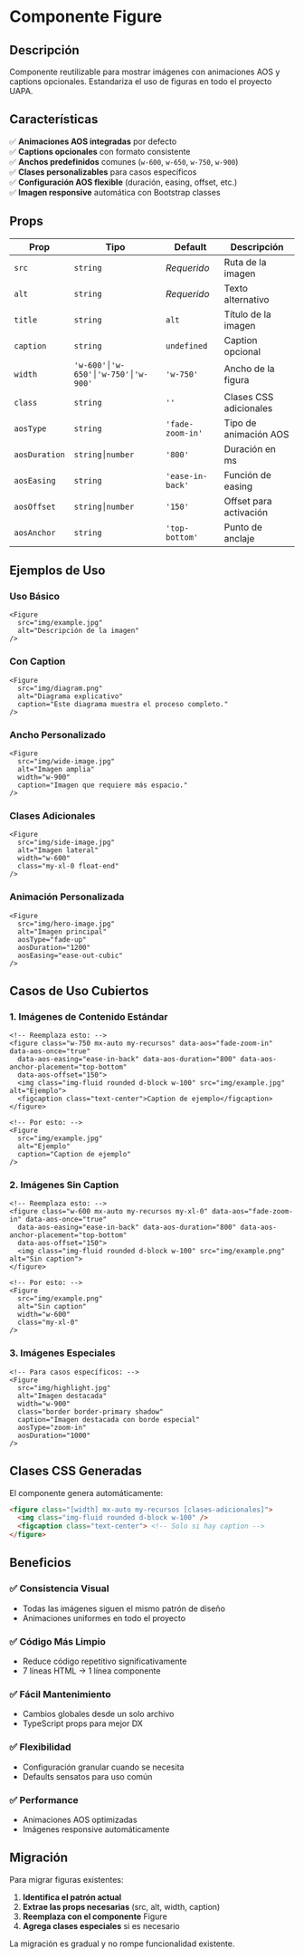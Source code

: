 # Componente Figure

## Descripción

Componente reutilizable para mostrar imágenes con animaciones AOS y captions opcionales. Estandariza el uso de figuras en todo el proyecto UAPA.

## Características

✅ **Animaciones AOS integradas** por defecto  
✅ **Captions opcionales** con formato consistente  
✅ **Anchos predefinidos** comunes (`w-600`, `w-650`, `w-750`, `w-900`)  
✅ **Clases personalizables** para casos específicos  
✅ **Configuración AOS flexible** (duración, easing, offset, etc.)  
✅ **Imagen responsive** automática con Bootstrap classes

## Props

| Prop | Tipo | Default | Descripción |
|------|------|---------|-------------|
| `src` | `string` | *Requerido* | Ruta de la imagen |
| `alt` | `string` | *Requerido* | Texto alternativo |
| `title` | `string` | `alt` | Título de la imagen |
| `caption` | `string` | `undefined` | Caption opcional |
| `width` | `'w-600'│'w-650'│'w-750'│'w-900'` | `'w-750'` | Ancho de la figura |
| `class` | `string` | `''` | Clases CSS adicionales |
| `aosType` | `string` | `'fade-zoom-in'` | Tipo de animación AOS |
| `aosDuration` | `string│number` | `'800'` | Duración en ms |
| `aosEasing` | `string` | `'ease-in-back'` | Función de easing |
| `aosOffset` | `string│number` | `'150'` | Offset para activación |
| `aosAnchor` | `string` | `'top-bottom'` | Punto de anclaje |

## Ejemplos de Uso

### **Uso Básico**
```astro
<Figure 
  src="img/example.jpg" 
  alt="Descripción de la imagen" 
/>
```

### **Con Caption**
```astro
<Figure 
  src="img/diagram.png" 
  alt="Diagrama explicativo"
  caption="Este diagrama muestra el proceso completo."
/>
```

### **Ancho Personalizado**
```astro
<Figure 
  src="img/wide-image.jpg" 
  alt="Imagen amplia"
  width="w-900"
  caption="Imagen que requiere más espacio."
/>
```

### **Clases Adicionales**
```astro
<Figure 
  src="img/side-image.jpg" 
  alt="Imagen lateral"
  width="w-600"
  class="my-xl-0 float-end"
/>
```

### **Animación Personalizada**
```astro
<Figure 
  src="img/hero-image.jpg" 
  alt="Imagen principal"
  aosType="fade-up"
  aosDuration="1200"
  aosEasing="ease-out-cubic"
/>
```

## Casos de Uso Cubiertos

### **1. Imágenes de Contenido Estándar**
```astro
<!-- Reemplaza esto: -->
<figure class="w-750 mx-auto my-recursos" data-aos="fade-zoom-in" data-aos-once="true"
  data-aos-easing="ease-in-back" data-aos-duration="800" data-aos-anchor-placement="top-bottom"
  data-aos-offset="150">
  <img class="img-fluid rounded d-block w-100" src="img/example.jpg" alt="Ejemplo">
  <figcaption class="text-center">Caption de ejemplo</figcaption>
</figure>

<!-- Por esto: -->
<Figure 
  src="img/example.jpg" 
  alt="Ejemplo"
  caption="Caption de ejemplo"
/>
```

### **2. Imágenes Sin Caption**
```astro
<!-- Reemplaza esto: -->
<figure class="w-600 mx-auto my-recursos my-xl-0" data-aos="fade-zoom-in" data-aos-once="true"
  data-aos-easing="ease-in-back" data-aos-duration="800" data-aos-anchor-placement="top-bottom"
  data-aos-offset="150">
  <img class="img-fluid rounded d-block w-100" src="img/example.png" alt="Sin caption">
</figure>

<!-- Por esto: -->
<Figure 
  src="img/example.png" 
  alt="Sin caption"
  width="w-600"
  class="my-xl-0"
/>
```

### **3. Imágenes Especiales**
```astro
<!-- Para casos específicos: -->
<Figure 
  src="img/highlight.jpg" 
  alt="Imagen destacada"
  width="w-900"
  class="border border-primary shadow"
  caption="Imagen destacada con borde especial"
  aosType="zoom-in"
  aosDuration="1000"
/>
```

## Clases CSS Generadas

El componente genera automáticamente:

```html
<figure class="[width] mx-auto my-recursos [clases-adicionales]">
  <img class="img-fluid rounded d-block w-100" />
  <figcaption class="text-center"> <!-- Solo si hay caption -->
</figure>
```

## Beneficios

### ✅ **Consistencia Visual**
- Todas las imágenes siguen el mismo patrón de diseño
- Animaciones uniformes en todo el proyecto

### ✅ **Código Más Limpio**
- Reduce código repetitivo significativamente
- 7 líneas HTML → 1 línea componente

### ✅ **Fácil Mantenimiento**
- Cambios globales desde un solo archivo
- TypeScript props para mejor DX

### ✅ **Flexibilidad**
- Configuración granular cuando se necesita
- Defaults sensatos para uso común

### ✅ **Performance**
- Animaciones AOS optimizadas
- Imágenes responsive automáticamente

## Migración

Para migrar figuras existentes:

1. **Identifica el patrón actual**
2. **Extrae las props necesarias** (src, alt, width, caption)
3. **Reemplaza con el componente** Figure
4. **Agrega clases especiales** si es necesario

La migración es gradual y no rompe funcionalidad existente.